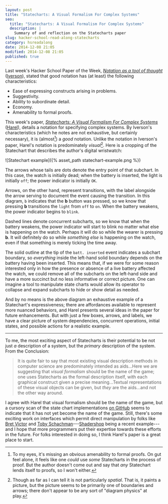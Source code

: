 ```yaml
---
layout: post
title: "Statecharts: A Visual Formalism For Complex Systems"
seo:
  title: "Statecharts: A Visual Formalism For Complex Systems"
  description: |
    Summary of and reflection on the Statecharts paper
slug: hacker-school-read-along-statecharts
category: hsreadalong
date: 2014-12-08 21:05
modified: 2014-12-08 21:05
published: true
---
```


Last week's Hacker School Paper of the Week, [_Notation as a tool of thought_] \([Iverson]), stated that good notation has (at least) the following characteristics:

- Ease of expressing constructs arising in problems.
- Suggestivity.
- Ability to subordinate detail.
- Economy.
- Amenability to formal proofs.

This week's paper, [_Statecharts: A Visual Formalism For Complex Systems_] \([Harel]), details a notation for specifying complex systems.
By Iverson's characteristics (which he notes are not exhaustive, but certainly necessary), it is (almost[^1]) a _good_ notation.
Unlike the notation in Iverson's paper, Harel's notation is predominately _visual_[^2].
Here is a cropping of the Statechart that describes the author's digital wristwatch:

![Statechart example]({% asset_path statechart-example.png %})

The arrows whose tails are dots denote the entry point of that subchart.
In this case, the watch is initially dead; when the battery is inserted, the light is initially `off`; the power indicator is initially `OK`.

Arrows, on the other hand, represent transitions, with the label alongside the arrow serving to document the event causing the transition.
In this diagram, `b` indicates that the **b** button was pressed, so we know that pressing **b** transitions the `light` from `off` to `on`.
When the battery weakens, the power indicator begins to `blink`.

Dashed lines denote concurrent subcharts, so we know that when the battery weakens, the power indicator will start to blink no matter what else is happening on the watch.
Perhaps it will do so while the wearer is pressing **b**.
It will definitely do so while _something else_ is happening on the watch, even if that something is merely ticking the time away.

The solid outline at the tip of the `batt. inserted` event indicates a subchart boundary, so _everything_ inside the left-hand solid boundary depends on the battery having been inserted.
This means that, if we were for some reason interested only in how the presence or absence of a live battery affected the watch, we could remove all of the subcharts on the left-hand side and have a more succinct but no less informative or correct picture.
One can imagine a tool to manipulate state charts would allow its operator to collapse and expand subcharts to hide or show detail as needed.

And by no means is the above diagram an exhaustive example of a Statechart's expressiveness; there are affordances available to represent more nuanced behaviors, and Harel presents several ideas in the paper for future enhancements.
But with just a few boxes, arrows, and labels, we have a clear picture of system dependencies, concurrent operations, initial states, and possible actions for a realistic example.

---

To me, the most exciting aspect of Statecharts is their potential to be not just _a_ description of a system, but the _primary_ description of the system.
From the Conclusion:

> It is quite fair to say that most existing visual description methods in computer science are predominately intended as aids...Here we are suggesting that _visual formalism_ should be the name of the game; one uses Statecharts as the formal description itself, with each graphical construct given a precise meaning...Textual representations of these visual objects can be given, but _they_ are the aids...and not the other way around.

I agree with Harel that visual formalism should be the name of the game, but a cursory scan of the state chart implementations [on GitHub] seems to indicate that it has not yet become the name of the game.
Still, there's some exciting work on interfaces which permit direct manipulation by folks like [Bret Victor] and [Toby Schachman]---[Shadershop] being a recent example---and I hope that more programmers put their expertise towards these efforts in the future.
For folks interested in doing so, I think Harel's paper is a great place to start.

[_Notation as a tool of thought_]: http://www.eecg.toronto.edu/~jzhu/csc326/readings/iverson.pdf
[Iverson]: http://en.wikipedia.org/wiki/Kenneth_E._Iverson
[_Statecharts: A Visual Formalism For Complex Systems_]: http://www.inf.ed.ac.uk/teaching/courses/seoc/2004_2005/resources/statecharts.pdf
[Harel]: http://www.wisdom.weizmann.ac.il/~harel/
[on GitHub]: https://github.com/search?utf8=%E2%9C%93&q=statechart
[Bret Victor]: http://worrydream.com
[Toby Schachman]: http://tobyschachman.com
[Shadershop]: http://tobyschachman.com/Shadershop

[^1]: To my eyes, it's missing an obvious amenability to formal proofs. On gut feel alone, it feels like one _could_ use _some_ Statecharts in the process of proof. But the author doesn't come out and say that _any_ Statechart lends itself to proofs, so I won't either.
[^2]: Though as far as I can tell it is not particularly _spatial_. That is, it paints a picture, but the picture seems to be primarily one of boundaries and arrows; there don't appear to be any sort of "diagram physics" at play.
